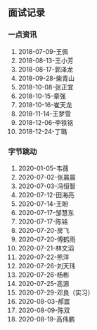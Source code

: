 ## 面试记录
### 一点资讯
1. 2018-07-09-王佩
2. 2018-08-13-王小芳
3. 2018-08-17-郭泽龙
4. 2018-09-28-柴青山
5. 2018-10-08-张正宜
6. 2018-10-15-章强
7. 2018-10-16-崔天龙
8. 2018-11-14-王梦雪
9. 2018-12-06-李铁铭
10. 2018-12-24-丁璐

### 字节跳动
1. 2020-01-05-韦薇
2. 2020-07-02-张晨晨
3. 2020-07-03-冯恒智
4. 2020-07-12-田海亮
5. 2020-07-14-王盼
6. 2020-07-17-邹慧东
7. 2020-07-17-陈铭
8. 2020-07-20-房飞
9. 2020-07-20-傅鹤雨
10. 2020-07-21-林文滔
11. 2020-07-22-熊洋
12. 2020-07-26-刘天玮
13. 2020-07-26-杨彬
14. 2020-07-25-高源
15. 2020-07-29-邓良（实习）
16. 2020-08-03-郝震
17. 2020-08-09-陈双
18. 2020-08-19-高伟鹏


